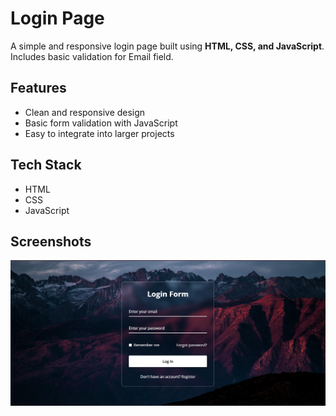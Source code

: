 # Login Page
A simple and responsive login page built using **HTML, CSS, and JavaScript**.  
Includes basic validation for Email field.

## Features
- Clean and responsive design  
- Basic form validation with JavaScript  
- Easy to integrate into larger projects  

## Tech Stack
- HTML  
- CSS  
- JavaScript  

## Screenshots
![Login Page Screenshot](screenshot.png)